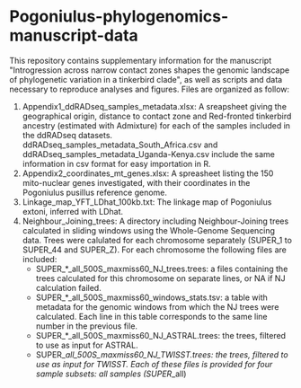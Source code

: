 # Pogoniulus-phylogenomics-manuscript-data

This repository contains supplementary information for the manuscript "Introgression across narrow contact zones shapes the genomic landscape of phylogenetic variation in a tinkerbird clade", as well as scripts and data necessary to reproduce analyses and figures.
Files are organized as follow:
1. Appendix1_ddRADseq_samples_metadata.xlsx: A sreapsheet giving the geographical origin, distance to contact zone and Red-fronted tinkerbird ancestry (estimated with Admixture) for each of the samples included in the ddRADseq datasets. ddRADseq_samples_metadata_South_Africa.csv and ddRADseq_samples_metadata_Uganda-Kenya.csv include the same information in csv format for easy importation in R.
2. Appendix2_coordinates_mt_genes.xlsx: A spreasheet listing the 150 mito-nuclear genes investigated, with their coordinates in the Pogoniulus pusillus reference genome.
3. Linkage_map_YFT_LDhat_100kb.txt: The linkage map of Pogoniulus extoni, inferred with LDhat.
4. Neighbour_Joining_trees: A directory including Neighbour-Joining trees calculated in sliding windows using the Whole-Genome Sequencing data. Trees were calulated for each chromosome separately (SUPER_1 to SUPER_44 and SUPER_Z). For each chromosome the following files are included:
   * SUPER_*_all_500S_maxmiss60_NJ_trees.trees: a files containing the trees calculated for this chromosome on separate lines, or NA if NJ calculation failed.
   * SUPER_*_all_500S_maxmiss60_windows_stats.tsv: a table with metadata for the genomic windows from which the NJ trees were calculated. Each line in this table corresponds to the same line number in the previous file.
   * SUPER_*_all_500S_maxmiss60_NJ_ASTRAL.trees: the trees, filtered to use as input for ASTRAL.
   * SUPER_*_all_500S_maxmiss60_NJ_TWISST.trees: the trees, filtered to use as input for TWISST.
Each of these files is provided for four sample subsets: all samples (SUPER_*_all) 

